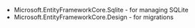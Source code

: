 * Microsoft.EntityFrameworkCore.Sqlite - for managing SQLite
* Microsoft.EntityFrameworkCore.Design - for migrations